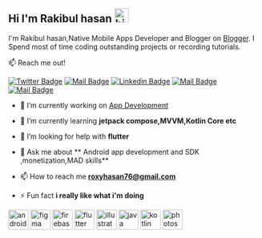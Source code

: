 ## Hi I'm  Rakibul hasan <img src="https://user-images.githubusercontent.com/1303154/88677602-1635ba80-d120-11ea-84d8-d263ba5fc3c0.gif" width="28px" alt="hi">

I'm Rakibul hasan,Native Mobile Apps Developer and Blogger on [Blogger](https://csereviews.blogspot.com/). I Spend most of time coding outstanding projects or recording tutorials.

:mailbox: Reach me out!

[![Twitter Badge](https://img.shields.io/badge/-@Rakibul-1ca0f1?style=flat&labelColor=1ca0f1&logo=twitter&logoColor=white&link=https://twitter.com/Rakibul63629603)](https://twitter.com/Rakibul63629603) [![Mail Badge](https://img.shields.io/badge/-Rakibul-e74c3c?style=flat&labelColor=e74c3c&logo=youtube&logoColor=white)](https://youtu.be/mg78yei63zU) [![Linkedin Badge](https://img.shields.io/badge/-Rakibul-0e76a8?style=flat&labelColor=0e76a8&logo=linkedin&logoColor=white)](https://www.linkedin.com/in/rakibul001/) [![Mail Badge](https://img.shields.io/badge/-@Rakibul-e84393?style=flat&labelColor=e84393&logo=instagram&logoColor=white)](https://www.instagram.com/uiwith.rh/) [![Mail Badge](https://img.shields.io/badge/-Rakibul-c0392b?style=flat&labelColor=c0392b&logo=gmail&logoColor=white)](mailto:roxyhasan76@gmail.com)


- 🔭 I’m currently working on [App Development](https://github.com/Rakibul66)

- 🌱 I’m currently learning **jetpack compose,MVVM,Kotlin Core etc**

- 🤝 I’m looking for help with **flutter**

- 💬 Ask me about ** Android app development and SDK ,monetization,MAD skills**

- 📫 How to reach me **roxyhasan76@gmail.com**

- ⚡ Fun fact **i really like what i'm doing**

<p align="left"><img src="https://devicons.github.io/devicon/devicon.git/icons/android/android-original-wordmark.svg" alt="android" width="40" height="40"/> <img src="https://www.vectorlogo.zone/logos/figma/figma-icon.svg" alt="figma" width="40" height="40"/> <img src="https://www.vectorlogo.zone/logos/firebase/firebase-icon.svg" alt="firebase" width="40" height="40"/> <img src="https://www.vectorlogo.zone/logos/flutterio/flutterio-icon.svg" alt="flutter" width="40" height="40"/> <img src="https://www.vectorlogo.zone/logos/adobe_illustrator/adobe_illustrator-icon.svg" alt="illustrator" width="40" height="40"/> <img src="https://devicons.github.io/devicon/devicon.git/icons/java/java-original-wordmark.svg" alt="java" width="40" height="40"/> <img src="https://www.vectorlogo.zone/logos/kotlinlang/kotlinlang-icon.svg" alt="kotlin" width="40" height="40"/>  <img src="https://devicons.github.io/devicon/devicon.git/icons/photoshop/photoshop-plain.svg" alt="photoshop" width="40" height="40"/></p>
